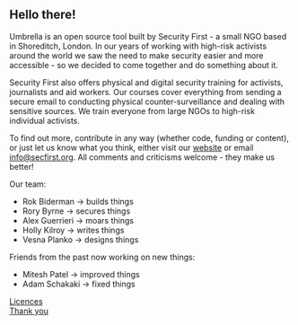 [Title]: # (About)
[Order]: # (0)

## Hello there!

Umbrella is an open source tool built by Security First - a small NGO based in Shoreditch, London. In our years of working with high-risk activists around the world we saw the need to make security easier and more accessible - so we decided to come together and do something about it.

Security First also offers physical and digital security training for activists, journalists and aid workers. Our courses cover everything from sending a secure email to conducting physical counter-surveillance and dealing with sensitive sources. We train everyone from large NGOs to high-risk individual activists.

To find out more, contribute in any way (whether code, funding or content), or just let us know what you think, either visit our [website](https://secfirst.org) or email info@secfirst.org. All comments and criticisms welcome - they make us better!

Our team:

*   Rok Biderman -> builds things
*   Rory Byrne -> secures things
*  	Alex Guerrieri -> moars things
*   Holly Kilroy -> writes things
*   Vesna Planko -> designs things

Friends from the past now working on new things:
*   Mitesh Patel -> improved things
*   Adam Schakaki -> fixed things

[Licences](umbrella://licences/)  
[Thank you](umbrella://thankyou/)
